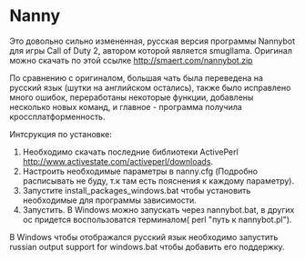 Nanny
=====
Это довольно сильно измененная, русская версия программы Nannybot для игры Call of Duty 2, автором которой является smugllama.
Оригинал можно скачать по этой ссылке http://smaert.com/nannybot.zip

По сравнению с оригиналом, большая чать была переведена на русский язык (шутки на английском остались),
также было исправлено много ошибок, переработаны некоторые функции, добавлены несколько новых команд, и главное - программа
получила кроссплатформенность.

Интсрукция по установке:

1. Необходимо скачать последние библиотеки ActivePerl http://www.activestate.com/activeperl/downloads.
2. Настроить необходимые параметры в nanny.cfg (Подробно расписывать не буду, т.к там есть пояснения к каждому параметру).
3. Запустите install_packages_windows.bat чтобы установить необходимые для программы зависимости.
4. Запустить. В Windows можно запускать через nannybot.bat, в других ос придется воспользоватся терминалом( perl "путь к nannybot.pl").

В Windows чтобы отображался русский язык необходимо запустить russian output support for windows.bat чтобы добавить его поддержку.
